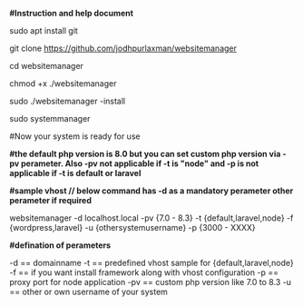 **#Instruction and help document**

sudo apt install git

git clone https://github.com/jodhpurlaxman/websitemanager

cd websitemanager

chmod +x ./websitemanager

sudo ./websitemanager -install

sudo systemmanager

#Now your system is ready for use

**#the default php version is 8.0 but you can set custom php version via -pv  perameter. Also -pv not applicable if -t is "node" and -p is not applicable if -t is default or laravel**

**#sample vhost // below command has -d as a mandatory perameter other perameter if required**

websitemanager -d localhost.local -pv {7.0 - 8.3} -t {default,laravel,node} -f {wordpress,laravel} -u {othersystemusername} -p {3000 - XXXX}

**#defination of perameters**

-d == domainname
-t == predefined vhost sample for {default,laravel,node}
-f == if you want install framework along with vhost configuration
-p == proxy port for node application
-pv == custom php version like 7.0 to 8.3
-u == other or own username of your system






